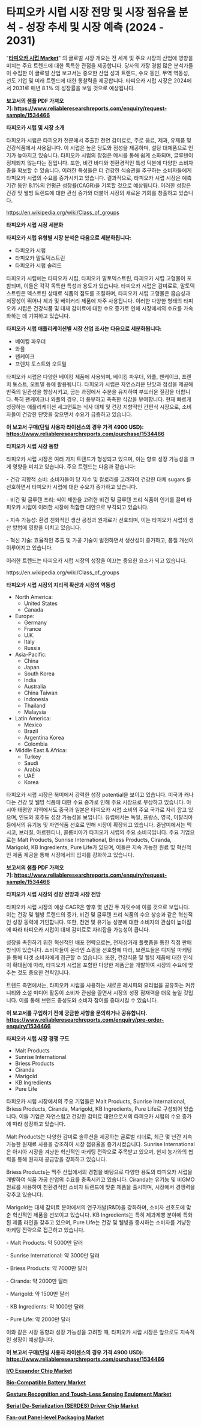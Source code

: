 <p><h1>타피오카 시럽 시장 전망 및 시장 점유율 분석 - 성장 추세 및 시장 예측 (2024 - 2031)</h1></p><p>"<strong><a href="https://www.reliableresearchreports.com/tapioca-syrup-r1534466?utm_campaign=105&utm_medium=7&utm_source=Github&utm_content=ia&utm_term=15102024&utm_id=tapioca-syrup">타피오카 시럽 Market</a></strong>" 의 글로벌 시장 개요는 전 세계 및 주요 시장의 산업에 영향을 미치는 주요 트렌드에 대한 독특한 관점을 제공합니다. 당사의 가장 경험 많은 분석가들이 수집한 이 글로벌 산업 보고서는 중요한 산업 성과 트렌드, 수요 동인, 무역 역동성, 선도 기업 및 미래 트렌드에 대한 통찰력을 제공합니다. 타피오카 시럽 시장은 2024에서 2031로 매년 8.1% 의 성장률을 보일 것으로 예상됩니다.</p>
<p><strong>보고서의 샘플 PDF 가져오기:&nbsp;<a href="https://www.reliableresearchreports.com/enquiry/request-sample/1534466?utm_campaign=105&utm_medium=7&utm_source=Github&utm_content=ia&utm_term=15102024&utm_id=tapioca-syrup">https://www.reliableresearchreports.com/enquiry/request-sample/1534466</a></strong></p>
<p><strong>타피오카 시럽 및 시장 소개</strong></p>
<p><p>타피오카 시럽은 타피오카 전분에서 추출한 천연 감미료로, 주로 음료, 제과, 유제품 및 건강식품에서 사용됩니다. 이 시럽은 높은 당도와 점성을 제공하며, 설탕 대체품으로 인기가 높아지고 있습니다. 타피오카 시럽의 장점은 메시를 통해 쉽게 소화되며, 글루텐이 정제되지 않는다는 점입니다. 또한, 비건 바디와 친환경적인 특성 덕분에 다양한 소비자층을 확보할 수 있습니다. 이러한 특성들은 더 건강한 식습관을 추구하는 소비자들에게 타피오카 시럽의 수요를 증가시키고 있습니다. 결과적으로, 타피오카 시럽 시장은 예측 기간 동안 8.1%의 연평균 성장률(CAGR)을 기록할 것으로 예상됩니다. 이러한 성장은 건강 및 웰빙 트렌드에 대한 관심 증가와 더불어 시장의 새로운 기회를 창출하고 있습니다.</p></p>
<p><a href="https://en.wikipedia.org/wiki/Class_of_groups?utm_campaign=105&utm_medium=7&utm_source=Github&utm_content=ia&utm_term=15102024&utm_id=tapioca-syrup">https://en.wikipedia.org/wiki/Class_of_groups</a></p>
<p><strong>타피오카 시럽 시장 세분화</strong></p>
<p><strong>타피오카 시럽 유형별 시장 분석은 다음으로 세분화됩니다:</strong></p>
<p><ul><li>타피오카 시럽</li><li>타피오카 말토덱스트린</li><li>타피오카 시럽 솔리드</li></ul></p>
<p><p>타피오카 시럽에는 타피오카 시럽, 타피오카 말토덱스트린, 타피오카 시럽 고형물이 포함되며, 이들은 각각 독특한 특성과 용도가 있습니다. 타피오카 시럽은 감미료로, 말토덱스트린은 덱스트린 상태로 식품의 점도를 조절하며, 타피오카 시럽 고형물은 흡습성과 저장성이 뛰어나 제과 및 베이커리 제품에 자주 사용됩니다. 이러한 다양한 형태의 타피오카 시럽은 건강식품 및 대체 감미료에 대한 수요 증가로 인해 시장에서의 수요를 가속화하는 데 기여하고 있습니다.</p></p>
<p><strong>타피오카 시럽 애플리케이션별 시장 산업 조사는 다음으로 세분화됩니다:</strong></p>
<p><ul><li>베이킹 파우더</li><li>와플</li><li>팬케이크</li><li>프렌치 토스트와 오트밀</li></ul></p>
<p><p>타피오카 시럽은 다양한 베이킹 제품에 사용되며, 베이킹 파우더, 와플, 팬케이크, 프렌치 토스트, 오트밀 등에 활용됩니다. 타피오카 시럽은 자연스러운 단맛과 점성을 제공해 반죽의 일관성을 향상시키고, 굽는 과정에서 수분을 유지하여 부드러운 질감을 더합니다. 특히 팬케이크나 와플의 경우, 더 풍부하고 촉촉한 식감을 부여합니다. 현재 빠르게 성장하는 애플리케이션 세그먼트는 식사 대체 및 건강 지향적인 간편식 시장으로, 소비자들이 건강한 단맛을 찾으면서 수요가 급증하고 있습니다.</p></p>
<p><strong>이 보고서 구매(단일 사용자 라이센스의 경우 가격 4900 USD): <a href="https://www.reliableresearchreports.com/purchase/1534466?utm_campaign=105&utm_medium=7&utm_source=Github&utm_content=ia&utm_term=15102024&utm_id=tapioca-syrup">https://www.reliableresearchreports.com/purchase/1534466</a></strong></p>
<p><strong>타피오카 시럽 시장 동향</strong></p>
<p><p>타피오카 시럽 시장은 여러 가지 트렌드가 형성되고 있으며, 이는 향후 성장 가능성을 크게 영향을 미치고 있습니다. 주요 트렌드는 다음과 같습니다:</p><p>- 건강 지향적 소비: 소비자들이 당 지수 및 칼로리를 고려하여 건강한 대체 sugars 를 선호하면서 타피오카 시럽에 대한 수요가 증가하고 있습니다.</p><p>  </p><p>- 비건 및 글루텐 프리: 식이 제한을 고려한 비건 및 글루텐 프리 식품이 인기를 끌며 타피오카 시럽이 이러한 시장에 적합한 대안으로 부각되고 있습니다.</p><p>  </p><p>- 지속 가능성: 환경 친화적인 생산 공정과 원재료가 선호되며, 이는 타피오카 시럽의 생산 방법에 영향을 미치고 있습니다.</p><p>  </p><p>- 혁신 기술: 효율적인 추출 및 가공 기술이 발전하면서 생산성이 증가하고, 품질 개선이 이루어지고 있습니다.</p><p>이러한 트렌드는 타피오카 시럽 시장의 성장을 이끄는 중요한 요소가 되고 있습니다.</p></p>
<p>https://en.wikipedia.org/wiki/Class_of_groups</p>
<p><strong>타피오카 시럽 시장의 지리적 확산과 시장의 역동성</strong></p>
<p><ul>
    <li>
        North America:
        <ul>
            <li>United States</li>
            <li>Canada</li>
        </ul>
    </li>
    <li>
        Europe:
        <ul>
            <li>Germany</li>
            <li>France</li>
            <li>U.K.</li>
            <li>Italy</li>
            <li>Russia</li>
        </ul>
    </li>
    <li>
        Asia-Pacific:
        <ul>
            <li>China</li>
            <li>Japan</li>
            <li>South Korea</li>
            <li>India</li>
            <li>Australia</li>
            <li>China Taiwan</li>
            <li>Indonesia</li>
            <li>Thailand</li>
            <li>Malaysia</li>
        </ul>
    </li>
    <li>
        Latin America:
        <ul>
            <li>Mexico</li>
            <li>Brazil</li>
            <li>Argentina Korea</li>
            <li>Colombia</li>
        </ul>
    </li>
    <li>
        Middle East & Africa:
        <ul>
            <li>Turkey</li>
            <li>Saudi</li>
            <li>Arabia</li>
            <li>UAE</li>
            <li>Korea</li>
        </ul>
    </li>
    </ul></p>
<p><p>타피오카 시럽 시장은 북미에서 강력한 성장 potential을 보이고 있습니다. 미국과 캐나다는 건강 및 웰빙 식품에 대한 수요 증가로 인해 주요 시장으로 부상하고 있습니다. 아시아 태평양 지역에서도 중국과 일본은 타피오카 시럽 소비의 주요 국가로 자리 잡고 있으며, 인도와 호주도 성장 가능성을 보입니다. 유럽에서는 독일, 프랑스, 영국, 이탈리아 등에서의 유기농 및 자연식품 선호로 인해 시장이 확장되고 있습니다. 중남미에서는 멕시코, 브라질, 아르헨티나, 콜롬비아가 타피오카 시럽의 주요 소비국입니다. 주요 기업으로는 Malt Products, Sunrise International, Briess Products, Ciranda, Marigold, KB Ingredients, Pure Life가 있으며, 이들은 지속 가능한 원료 및 혁신적인 제품 제공을 통해 시장에서의 입지를 강화하고 있습니다.</p></p>
<p><strong>보고서의 샘플 PDF 가져오기:&nbsp;<a href="https://www.reliableresearchreports.com/enquiry/request-sample/1534466?utm_campaign=105&utm_medium=7&utm_source=Github&utm_content=ia&utm_term=15102024&utm_id=tapioca-syrup">https://www.reliableresearchreports.com/enquiry/request-sample/1534466</a></strong></p>
<p><strong>타피오카 시럽 시장의 성장 전망과 시장 전망</strong></p>
<p><p>타피오카 시럽 시장의 예상 CAGR은 향후 몇 년간 두 자릿수에 이를 것으로 보입니다. 이는 건강 및 웰빙 트렌드의 증가, 비건 및 글루텐 프리 식품의 수요 상승과 같은 혁신적인 성장 동력에 기인합니다. 또한, 천연 및 유기농 성분에 대한 소비자의 관심이 높아짐에 따라 타피오카 시럽이 대체 감미료로 자리잡을 가능성이 큽니다.</p><p>성장을 촉진하기 위한 혁신적인 배포 전략으로는, 전자상거래 플랫폼을 통한 직접 판매 방식이 있습니다. 소비자들이 온라인 쇼핑을 선호함에 따라, 브랜드들은 디지털 마케팅을 통해 타겟 소비자에게 접근할 수 있습니다. 또한, 건강식품 및 웰빙 제품에 대한 인식이 확대됨에 따라, 타피오카 시럽을 포함한 다양한 제품군을 개발하여 시장의 수요에 맞추는 것도 중요한 전략입니다.</p><p>트렌드 측면에서는, 타피오카 시럽을 사용하는 새로운 레시피와 요리법을 공유하는 커뮤니티와 소셜 미디어 활동이 소비자 관심을 끌면서 시장의 성장 잠재력을 더욱 높일 것입니다. 이를 통해 브랜드 충성도와 소비자 참여를 증대시킬 수 있습니다.</p></p>
<p><strong>이 보고서를 구입하기 전에 궁금한 사항을 문의하거나 공유합니다. <a href="https://www.reliableresearchreports.com/enquiry/pre-order-enquiry/1534466?utm_campaign=105&utm_medium=7&utm_source=Github&utm_content=ia&utm_term=15102024&utm_id=tapioca-syrup">https://www.reliableresearchreports.com/enquiry/pre-order-enquiry/1534466</a></strong></p>
<p><strong>타피오카 시럽 시장 경쟁 구도</strong></p>
<p><ul><li>Malt Products</li><li>Sunrise International</li><li>Briess Products</li><li>Ciranda</li><li>Marigold</li><li>KB Ingredients</li><li>Pure Life</li></ul></p>
<p><p>타피오카 시럽 시장에서의 주요 기업들은 Malt Products, Sunrise International, Briess Products, Ciranda, Marigold, KB Ingredients, Pure Life로 구성되어 있습니다. 이들 기업은 자연스럽고 건강한 감미료 대안으로서의 타피오카 시럽의 수요 증가에 따라 성장하고 있습니다.</p><p>Malt Products는 다양한 감미료 솔루션을 제공하는 글로벌 리더로, 최근 몇 년간 지속 가능한 원재료 사용을 강조하여 시장 점유율을 증가시켰습니다. Sunrise International은 아시아 시장을 겨냥한 혁신적인 마케팅 전략으로 주목받고 있으며, 현지 농가와의 협력을 통해 원자재 공급망을 강화하고 있습니다.</p><p>Briess Products는 맥주 산업에서의 경험을 바탕으로 다양한 용도의 타피오카 시럽을 개발하여 식품 가공 산업의 수요를 충족시키고 있습니다. Ciranda는 유기농 및 비GMO 원료를 사용하여 친환경적인 소비자 트렌드에 맞춘 제품을 출시하며, 시장에서 경쟁력을 갖추고 있습니다.</p><p>Marigold는 대체 감미료 분야에서의 연구개발(R&D)을 강화하며, 소비자 선호도에 맞춘 혁신적인 제품을 선보이고 있습니다. KB Ingredients는 특히 제과제빵 분야에 특화된 제품 라인을 갖추고 있으며, Pure Life는 건강 및 웰빙을 중시하는 소비자를 겨냥한 마케팅 전략으로 접근하고 있습니다.</p><p>- Malt Products: 약 5000만 달러</p><p>- Sunrise International: 약 3000만 달러</p><p>- Briess Products: 약 7000만 달러</p><p>- Ciranda: 약 2000만 달러</p><p>- Marigold: 약 1500만 달러</p><p>- KB Ingredients: 약 1000만 달러</p><p>- Pure Life: 약 2000만 달러</p><p>이와 같은 시장 동향과 성장 가능성을 고려할 때, 타피오카 시럽 시장은 앞으로도 지속적인 성장이 예상됩니다.</p></p>
<p><strong>이 보고서 구매(단일 사용자 라이센스의 경우 가격 4900 USD): <a href="https://www.reliableresearchreports.com/purchase/1534466?utm_campaign=105&utm_medium=7&utm_source=Github&utm_content=ia&utm_term=15102024&utm_id=tapioca-syrup">https://www.reliableresearchreports.com/purchase/1534466</a></strong></p>
<p><strong><p><a href="https://github.com/RoseBoyd475/Market-Research-Report-List-1/blob/main/io-expander-chip-market.md?utm_campaign=105&utm_medium=7&utm_source=Github&utm_content=ia&utm_term=15102024&utm_id=tapioca-syrup">I/O Expander Chip Market</a></p><p><a href="https://www.linkedin.com/pulse/driving-forces-global-bio-compatible-battery-market-trends-nsjbe?trk=public_post_embed_feed-article-content&utm_campaign=105&utm_medium=7&utm_source=Github&utm_content=ia&utm_term=15102024&utm_id=tapioca-syrup">Bio-Compatible Battery Market</a></p><p><a href="https://www.linkedin.com/pulse/gesture-recognition-touch-less-sensing-equipment-sector-mb2ke?trk=public_post_embed_feed-article-content&utm_campaign=105&utm_medium=7&utm_source=Github&utm_content=ia&utm_term=15102024&utm_id=tapioca-syrup">Gesture Recognition and Touch-Less Sensing Equipment Market</a></p><p><a href="https://github.com/NasrinKhan99/Market-Research-Report-List-1/blob/main/serial-de-serialization-serdes-driver-chip-market.md?utm_campaign=105&utm_medium=7&utm_source=Github&utm_content=ia&utm_term=15102024&utm_id=tapioca-syrup">Serial De-Serialization (SERDES) Driver Chip Market</a></p><p><a href="https://www.linkedin.com/pulse/emerging-trends-fan-out-panel-level-packaging-market-global-gjh7e?utm_campaign=105&utm_medium=7&utm_source=Github&utm_content=ia&utm_term=15102024&utm_id=tapioca-syrup">Fan-out Panel-level Packaging Market</a></p></strong></p>
<p></p>